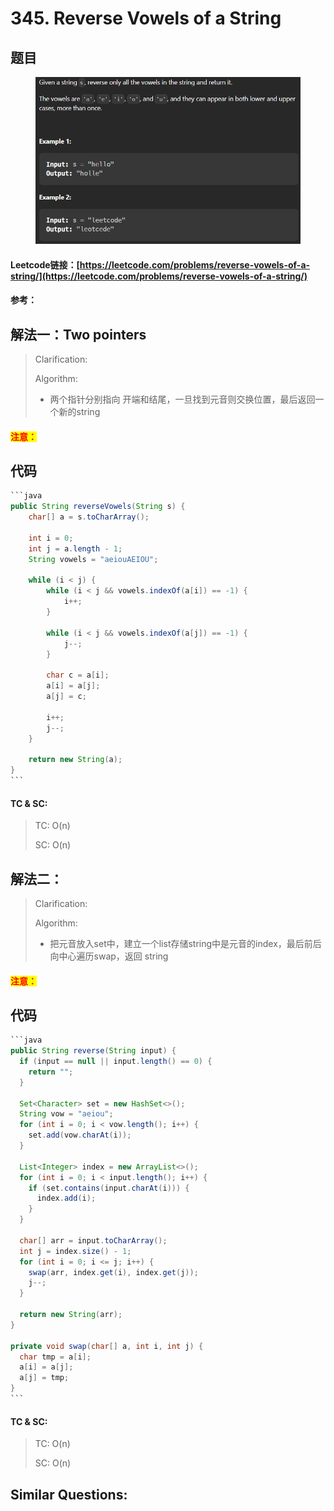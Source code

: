 # 345. Reverse Vowels of a String

## 题目

<figure><img src="../../.gitbook/assets/image (1) (2) (2).png" alt=""><figcaption></figcaption></figure>

#### Leetcode链接：[https://leetcode.com/problems/reverse-vowels-of-a-string/](https://leetcode.com/problems/reverse-vowels-of-a-string/)

#### 参考：

## 解法一：Two pointers

> Clarification:&#x20;
>
> Algorithm:&#x20;
>
> * 两个指针分别指向 开端和结尾，一旦找到元音则交换位置，最后返回一个新的string

#### <mark style="color:red;">注意：</mark>

## 代码

````java
```java
public String reverseVowels(String s) {
    char[] a = s.toCharArray();

    int i = 0;
    int j = a.length - 1;
    String vowels = "aeiouAEIOU";

    while (i < j) {
        while (i < j && vowels.indexOf(a[i]) == -1) {
            i++;
        }

        while (i < j && vowels.indexOf(a[j]) == -1) {
            j--;
        }    
    
        char c = a[i];
        a[i] = a[j];
        a[j] = c;

        i++;
        j--;
    }

    return new String(a);
}
```
````

#### TC & SC:&#x20;

> TC: O(n)
>
> SC: O(n)

## 解法二：

> Clarification:&#x20;
>
> Algorithm:&#x20;
>
> * 把元音放入set中，建立一个list存储string中是元音的index，最后前后向中心遍历swap，返回 string

#### <mark style="color:red;">注意：</mark>

## 代码

````java
```java
public String reverse(String input) {
  if (input == null || input.length() == 0) {
    return "";
  }

  Set<Character> set = new HashSet<>();
  String vow = "aeiou";
  for (int i = 0; i < vow.length(); i++) {
    set.add(vow.charAt(i));
  }

  List<Integer> index = new ArrayList<>();
  for (int i = 0; i < input.length(); i++) {
    if (set.contains(input.charAt(i))) {
      index.add(i);
    }
  }

  char[] arr = input.toCharArray();
  int j = index.size() - 1;
  for (int i = 0; i <= j; i++) {
    swap(arr, index.get(i), index.get(j));
    j--;
  }

  return new String(arr);
}

private void swap(char[] a, int i, int j) {
  char tmp = a[i];
  a[i] = a[j];
  a[j] = tmp;
}
```
````

#### TC & SC:&#x20;

> TC: O(n)
>
> SC: O(n)

## **Similar Questions:**&#x20;
